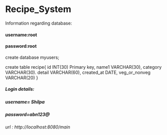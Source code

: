 # Recipe_System

Information regarding database:

#### username:root
#### password:root
create database myusers;

create table recipe{
id INT(30) Primary key,
name1 VARCHAR(30),
category VARCHAR(30).
detail VARCHAR(60),
created_at DATE,
veg_or_nonveg VARCHAR(20)
}

##### Login details:

##### username= Shilpa  
##### password=abn123@


###### url : http://localhost:8080/main
